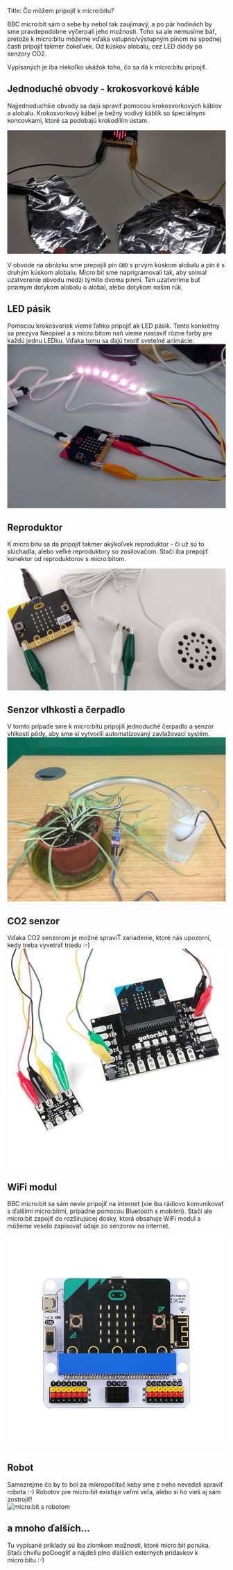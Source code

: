 Title:	Čo môžem pripojiť k micro:bitu?

BBC micro:bit sám o sebe by nebol tak zaujímavý, a po pár hodinách by sme pravdepodobne vyčerpali jeho možnosti. Toho
sa ale nemusíme báť, pretože k micro:bitu môžeme vďaka vstupno/výstupným pinom na spodnej časti pripojiť takmer
čokoľvek. Od kúskov alobalu, cez LED diódy po senzory CO2.

Vypísaných je iba niekoľko ukážok toho, čo sa dá k micro:bitu pripojiť.

## Jednoduché obvody - krokosvorkové káble

Najjednoduchšie obvody sa dajú spraviť pomocou krokosvorkových káblov a alobalu. Krokosvorkový kábel je bežný vodivý
káblik so špeciálnymi koncovkami, ktoré sa podobajú krokodílím ústam.

 ![micro:bit s alobalovými elektródami](images/microbit_aluminium.jpg)
 
 V obvode na obrázku sme prepojili pin `GND` s prvým kúskom alobalu a pin `0` s druhým kúskom alobalu. Micro:bit sme
 naprigramovali tak, aby snímal uzatvorenie obvodu medzi týmito dvoma pinmi. Ten uzatvoríme buť priamym dotykom alobalu
 o alobal, alebo dotykom našim rúk.
 
## LED pásik
 
 Pomocou krokosvoriek vieme ľahko pripojiť ak LED pásik. Tento konkrétny sa prezýva Neopixel a s micro:bitom naň
 vieme nastaviť rôzne farby pre každú jednu LEDku. Vďaka tomu sa dajú tvoriť svetelné animácie.  
![micro:bit s LED pásikom](images/microbit-led_strip.JPG)

## Reproduktor
K micro:bitu sa dá pripojiť takmer akýkoľvek reproduktor - či už sú to slúchadla, alebo veľké reproduktory so
zosilovačom. Stačí iba prepojiť konektor od reproduktorov s micro:bitom.

![micro:bit s reproduktorom](images/microbit-reproduktor.png)

## Senzor vlhkosti a čerpadlo
V tomto prípade sme k micro:bitu pripojili jednoduché čerpadlo a senzor vhlkosti pôdy, aby sme si vytvorili
automatizovaný zavlažovací systém.  
![micro:bit s čerpadlo a senzorom vlhkosti pôdy](images/microbit-irrigation.JPG)

## CO2 senzor
Vďaka CO2 senzorom je možné spraviŤ zariadenie, ktoré nás upozorní, kedy treba vyvetrať triedu :-)  
![micro:bit so senzorom CO2](images/microbit-co2.JPG)

## WiFi modul
BBC micro:bit sa sám nevie pripojiť na internet (vie iba rádiovo komunikovať s ďalšími micro:bitmi, prípadne
pomocou Bluetooth s mobilmi). Stačí ale micro:bit zapojiť do rozširujúcej dosky, ktorá obsahuje WiFi modul a môžeme
veselo zapisovať údaje zo senzorov na internet.  
![micro:bit s WiFi modulom](images/microbit-wifi.JPG)

## Robot
Samozrejme čo by to bol za mikropočítač keby sme z neho nevedeli spraviť robota :-) Robotov pre micro:bit existuje
veľmi veľa, alebo si ho vieš aj sám zostrojiť!  
![micro:bit s robotom](images/microbit-robot.JPG)

## a mnoho ďalších...
Tu vypísané príklady sú iba zlomkom možností, ktoré micro:bit ponúka. Stačí chvíľu poGoogliť a nájdeš plno ďalších
externých prídavkov k micro:bitu :-)